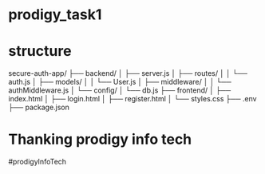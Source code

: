 # prodigy_task1

# structure 
secure-auth-app/
├── backend/
│   ├── server.js
│   ├── routes/
│   │   └── auth.js
│   ├── models/
│   │   └── User.js
│   ├── middleware/
│   │   └── authMiddleware.js
│   └── config/
│       └── db.js
├── frontend/
│   ├── index.html
│   ├── login.html
│   ├── register.html
│   └── styles.css
├── .env
├── package.json


# Thanking prodigy info tech 

#prodigyInfoTech

